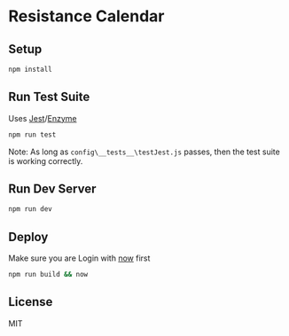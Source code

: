 # Resistance Calendar

## Setup

```sh
npm install
```

## Run Test Suite

Uses [Jest](https://facebook.github.io/jest/)/[Enzyme](http://airbnb.io/enzyme/)

```sh
npm run test
```

Note: As long as `config\__tests__\testJest.js` passes, then the test suite is working correctly.

## Run Dev Server

```sh
npm run dev
```

## Deploy
Make sure you are Login with [now](zeit.co/now) first

```sh
npm run build && now
```

## License

MIT

